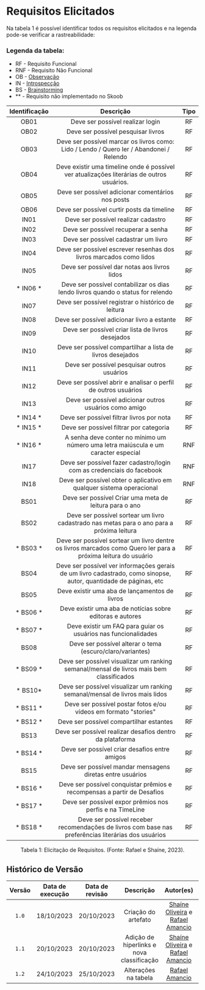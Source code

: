 # Requisitos Elicitados
Na tabela 1 é possível identificar todos os requisitos elicitados e na legenda pode-se verificar a rastreabilidade:

### Legenda da tabela:
- RF - Requisito Funcional
- RNF - Requisito Não Funcional
- OB - [Observação](observacao.md)
- IN - [Introspecção](introspeccao.md)
- BS - [Brainstorming](brainstorming.md)
- ** - Requisito não implementado no Skoob

| Identificação |                                                     Descrição                                                  |  Tipo  |
| :-----------: | :------------------------------------------------------------------------------------------------------------: | :----: |
|     OB01    |                                         Deve ser possível realizar login                                         |   RF   |
|     OB02    |                                        Deve ser possível pesquisar livros                                        |   RF   |
|     OB03    |             Deve ser possível marcar os livros como: Lido / Lendo / Quero ler / Abandonei / Relendo              |   RF   |
|     OB04    |             Deve existir uma timeline onde é possível ver atualizações literárias de outros usuários.            |   RF   |
|     OB05    |                                Deve ser possível adicionar comentários nos posts                                 |   RF   |
|     OB06    |                                    Deve ser possível curtir posts da timeline                                    |   RF   |
|     IN01    |                                       Deve ser possível realizar cadastro                                        |   RF   |
|     IN02    |                                       Deve ser possível recuperar a senha                                        |   RF   |
|     IN03    |                                       Deve ser possível cadastrar um livro                                       |   RF   |
|     IN04    |                        Deve ser possível escrever resenhas dos livros marcados como lidos                        |   RF   |
|     IN05    |                                 Deve ser possível dar notas aos livros lidos                                     |   RF   |
|    * IN06 *   |                 Deve ser possível contabilizar os dias lendo livros quando o status for relendo                |   RF   |
|     IN07    |                               Deve ser possível registrar o histórico de leitura                                 |   RF   |
|     IN08    |                                   Deve ser possível adicionar livro a estante                                    |   RF   |
|     IN09    |                                Deve ser possível criar lista de livros desejados                                 |   RF   |
|     IN10    |                            Deve ser possível compartilhar a lista de livros desejados                            |   RF   |
|     IN11    |                                   Deve ser possível pesquisar outros usuários                                    |   RF   |
|     IN12    |                          Deve ser possível abrir e analisar o perfil de outros usuários                          |   RF   |
|     IN13    |                              Deve ser possível adicionar outros usuários como amigo                              |   RF   |
|    * IN14 *   |                                    Deve ser possível filtrar livros por nota                                   |   RF   |
|    * IN15 *   |                                     Deve ser possível filtrar por categoria                                    |   RF   |
|    * IN16 *  |                A senha deve conter no mínimo um número uma letra maiúscula e um caracter especial               |   RNF  |
|     IN17    |                      Deve ser possível fazer cadastro/login com as credenciais do facebook                       |   RNF  |
|     IN18    |                       Deve ser possível obter o aplicativo em qualquer sistema operacional                       |   RNF  |
|     BS01    |                                Deve ser possível Criar uma meta de leitura para o ano                            |   RF   |
|     BS02    |            Deve ser possível sortear um livro cadastrado nas metas para o ano para a próxima leitura             |   RF   |
|    * BS03 *   |  Deve ser possível sortear um livro dentre os livros marcados como Quero ler para a próxima leitura do usuário |   RF   |
|     BS04    | Deve ser possível ver informações gerais de um livro cadastrado, como sinopse, autor, quantidade de páginas, etc |   RF   |
|     BS05    |                                  Deve existir uma aba de lançamentos de livros                                   |   RF   |
|    * BS06 *   |                            Deve existir uma aba de notícias sobre editoras e autores                           |   RF   |
|    * BS07 *   |                          Deve existir um FAQ para guiar os usuários nas funcionalidades                        |   RF   |
|     BS08    |                            Deve ser possível alterar o tema (escuro/claro/variantes)                             |   RF   |
|    * BS09 *   |             Deve ser possível visualizar um ranking semanal/mensal de livros mais bem classificados            |   RF   |
|    * BS10*   |                 Deve ser possível visualizar um ranking semanal/mensal de livros mais lidos                     |   RF   |
|    * BS11 *   |                         Deve ser possível postar fotos e/ou vídeos em formato "stories"                        |   RF   |
|    * BS12 *   |                                     Deve ser possível compartilhar estantes                                    |   RF   |
|     BS13    |                            Deve ser possível realizar desafios dentro da plataforma                              |   RF   |
|    * BS14 *   |                                  Deve ser possível criar desafios entre amigos                                 |   RF   |
|     BS15    |                          Deve ser possível mandar mensagens diretas entre usuários                               |   RF   |
|    * BS16 *   |                         Deve ser possível conquistar prêmios e recompensas a partir de Desafios                |   RF   |
|    * BS17 *   |                            Deve ser possível expor prêmios nos perfis e na TimeLine                            |   RF   |
|    * BS18 *   |   Deve ser possível receber recomendações de livros com base nas preferências literárias dos usuários          |   RF   |


<div style="text-align: center">
    <p> Tabela 1: Elicitação de Requisitos. (Fonte: Rafael e Shaíne, 2023).</p>
</div>



## Histórico de Versão

| Versão | Data de execução | Data de revisão |      Descrição      |                                           Autor(es)                                            |                                                                  Revisor(es)                                                                   |
| :----: | :--------------: | :-------------: | :-----------------: | :--------------------------------------------------------------------------------------------: | :--------------------------------------------------------------------------------------------------------------------------------------------: |
| `1.0`  |    18/10/2023    |   20/10/2023    | Criação do artefato | [Shaíne Oliveira](https://github.com/ShaineOliveira) e [Rafael Amancio](https://github.com/Rafael-gc) | [Ana Rocha](https://github.com/anaaroch),  e [Yago Passos](https://github.com/yagompassos) |
| `1.1`  |    20/10/2023    |   20/10/2023    | Adição de hiperlinks e nova classificação | [Shaíne Oliveira](https://github.com/ShaineOliveira) e [Rafael Amancio](https://github.com/Rafael-gc) | [Ana Rocha](https://github.com/anaaroch),  e [Yago Passos](https://github.com/yagompassos) |
| `1.2`  |    24/10/2023    |   25/10/2023    | Alterações na tabela | [Rafael Amancio](https://github.com/Rafael-gc) | Todos |


